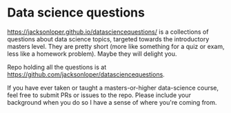 # Data science questions

https://jacksonloper.github.io/datasciencequestions/ is a collections of questions about data science topics, targeted towards the introductory masters level.  They are pretty short (more like something for a quiz or exam, less like a homework problem).  Maybe they will delight you.

Repo holding all the questions is at https://github.com/jacksonloper/datasciencequestions.  

If you have ever taken or taught a masters-or-higher data-science course, feel free to submit PRs or issues to the repo.  Please include your background when you do so I have a sense of where you're coming from.    
